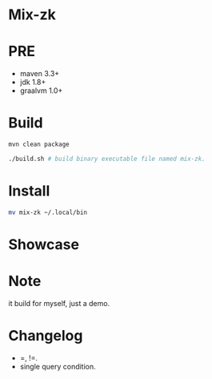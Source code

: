 # Mix-zk

# PRE
- maven 3.3+
- jdk 1.8+
- graalvm 1.0+

# Build
```bash
mvn clean package

./build.sh # build binary executable file named mix-zk.

```

# Install
```bash
mv mix-zk ~/.local/bin
```

# Showcase



# Note
it build for myself, just a demo.

# Changelog
- =, !=.
- single query condition.
